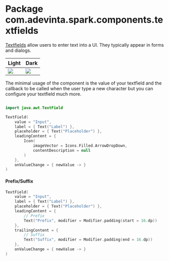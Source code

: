 # Package com.adevinta.spark.components.textfields

[Textfields](https://spark.adevinta.com/1186e1705/p/773c60-input/b/0658e2) allow users to enter text into a UI. They typically appear in forms and dialogs.

| Light                                                                                                    | Dark                                                                                                    |
|----------------------------------------------------------------------------------------------------------|---------------------------------------------------------------------------------------------------------|
| ![](../../images/com.adevinta.spark_PreviewScreenshotTests_preview_tests_textfields_textfield_light.png) | ![](../../images/com.adevinta.spark_PreviewScreenshotTests_preview_tests_textfields_textfield_dark.png) |

The minimal usage of the component is the value of your textfield and the callback to be called
when the user type a new character but you can configure your textfield much more.

```kotlin

import java.awt.TextField

TextField(
    value = "Input",
    label = { Text("Label") },
    placeholder = { Text("Placeholder") },
    leadingContent = {
        Icon(
            imageVector = Icons.Filled.ArrowDropDown,
            contentDescription = null
        )
    },
    onValueChange = { newValue -> }
)
```

#### Prefix/Suffix

```kotlin
TextField(
    value = "Input",
    label = { Text("Label") },
    placeholder = { Text("Placeholder") },
    leadingContent = {
        // Prefix
        Text("Prefix", modifier = Modifier.padding(start = 16.dp))
    },
    trailingContent = {
        // Suffix
        Text("Suffix", modifier = Modifier.padding(end = 16.dp))
    },
    onValueChange = { newValue -> }
)
```
